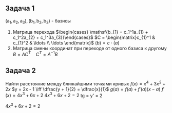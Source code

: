 ## Задача 1
$\mathsf{(a_{1}, a_{2}, a_{3}) , (b_1, b_{2}, b_{3})}$ - базисы
1. Матрица перехода
		$\begin{cases} \mathsf{b_{1} = c_1^1a_{1} + c_1^2a_{2} + c_1^3a_{3}}\end{cases}$
		$C = \begin{matrix}c_{1}^1 & c_{1}^2 & \ldots \\ \ldots \end{matrix}$
		$(b) = c \cdot (a)$
2. Матрица смены координат при переходе от одного базиса к другому
		$B = AC^T \quad C^T = A^{-1}B$

## Задача 2
Найти расстояние между ближайшими точками кривых
$f(x) = x^4 + 3x^2 + 2x$
$y = 2x - 1 \iff \dfrac{y + 1}{2} = \dfrac{x}{1}$
$g(a) = f(a) + f'(a) (x - a)$
$f'(x) = 4x^3 + 6x + 2$
$4x^3 + 6x + 2 = 2$
tg = y' = 2

$4x^3 + 6x + 2 = 2$